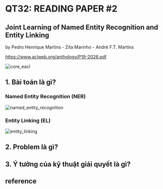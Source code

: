 # QT32: READING PAPER #2

## Joint Learning of Named Entity Recognition and Entity Linking
by Pedro Henrique Martins - Zita Marinho - André F.T. Martins 

https://www.aclweb.org/anthology/P19-2026.pdf

![core_eacl](https://user-images.githubusercontent.com/79246748/119259556-016b6b80-bbf9-11eb-8835-473c42f9cc39.png)

## 1. Bài toán là gì?

### Named Entity Recognition (NER)

![named_entity_recognition](https://user-images.githubusercontent.com/79246748/119311276-0f71c880-bc9b-11eb-9818-fbf57094f3b5.png)

### Entity Linking (EL)

![entity_linking](https://user-images.githubusercontent.com/79246748/119311842-c2dabd00-bc9b-11eb-948f-9b1b376bb10a.png)

## 2. Problem là gì? 
## 3. Ý tưởng của kỹ thuật giải quyết là gì?

## reference
